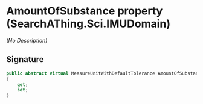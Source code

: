 # AmountOfSubstance property (SearchAThing.Sci.IMUDomain)
_(No Description)_

## Signature
```csharp
public abstract virtual MeasureUnitWithDefaultTolerance AmountOfSubstance
{
    get;
    set;
}
```
